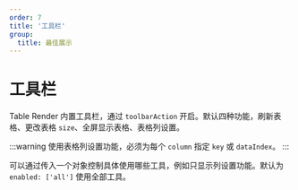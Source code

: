 ```yaml
---
order: 7
title: '工具栏'
group: 
  title: 最佳展示
---
```


# 工具栏

Table Render 内置工具栏，通过 `toolbarAction` 开启。默认四种功能，刷新表格、更改表格 `size`、全屏显示表格、表格列设置。

:::warning
使用表格列设置功能，必须为每个 `column` 指定 `key` 或 `dataIndex`。
:::

<code src="./demo/toolbar/basic.tsx"></code>

可以通过传入一个对象控制具体使用哪些工具，例如只显示列设置功能。默认为 `enabled: ['all']` 使用全部工具。

<code src="./demo/toolbar/selection-tool.tsx"></code>